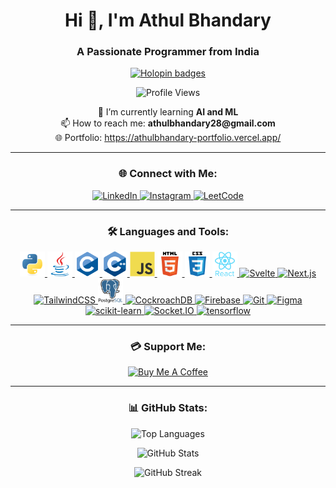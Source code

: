 <h1 align="center">Hi 👋, I'm Athul Bhandary</h1>
<h3 align="center">A Passionate Programmer from India</h3>

<p align="center">
  <a href="https://holopin.io/@athul28">
    <img src="https://holopin.me/athul28" alt="Holopin badges" />
  </a>
</p>

<p align="center">
  <img src="https://komarev.com/ghpvc/?username=athul28&label=Profile%20views&color=0e75b6&style=flat" alt="Profile Views" />
</p>

<p align="center">
  🌱 I’m currently learning <b>AI and ML</b>
  <br />
  📫 How to reach me: <b>athulbhandary28@gmail.com</b>
  <br />
  🌐 Portfolio: <a href="https://athulbhandary-portfolio.vercel.app/">https://athulbhandary-portfolio.vercel.app/</a>
</p>

---

<h3 align="center">🌐 Connect with Me:</h3>
<p align="center">
  <a href="https://linkedin.com/in/athul-bhandary-0b1912247" target="_blank">
    <img src="https://img.shields.io/badge/LinkedIn-0077B5?style=for-the-badge&logo=linkedin&logoColor=white" alt="LinkedIn" />
  </a>
  <a href="https://instagram.com/athul_bhandary" target="_blank">
    <img src="https://img.shields.io/badge/Instagram-E4405F?style=for-the-badge&logo=instagram&logoColor=white" alt="Instagram" />
  </a>
  <a href="https://www.leetcode.com/athul28" target="_blank">
    <img src="https://img.shields.io/badge/LeetCode-FFA116?style=for-the-badge&logo=leetcode&logoColor=white" alt="LeetCode" />
  </a>
</p>

---

<h3 align="center">🛠️ Languages and Tools:</h3>
<p align="center">
  <!-- Programming Languages -->
  <a href="https://www.python.org" target="_blank">
    <img src="https://raw.githubusercontent.com/devicons/devicon/master/icons/python/python-original.svg" alt="Python" width="40" height="40"/>
  </a>
  <a href="https://www.java.com" target="_blank">
    <img src="https://raw.githubusercontent.com/devicons/devicon/master/icons/java/java-original.svg" alt="Java" width="40" height="40"/>
  </a>
  <a href="https://www.cprogramming.com/" target="_blank">
    <img src="https://raw.githubusercontent.com/devicons/devicon/master/icons/c/c-original.svg" alt="C" width="40" height="40"/>
  </a>
  <a href="https://www.w3schools.com/cpp/" target="_blank">
    <img src="https://raw.githubusercontent.com/devicons/devicon/master/icons/cplusplus/cplusplus-original.svg" alt="C++" width="40" height="40"/>
  </a>
  <a href="https://developer.mozilla.org/en-US/docs/Web/JavaScript" target="_blank">
    <img src="https://raw.githubusercontent.com/devicons/devicon/master/icons/javascript/javascript-original.svg" alt="JavaScript" width="40" height="40"/>
  </a>
  
  <!-- Web Development -->
  <a href="https://www.w3.org/html/" target="_blank">
    <img src="https://raw.githubusercontent.com/devicons/devicon/master/icons/html5/html5-original-wordmark.svg" alt="HTML" width="40" height="40"/>
  </a>
  <a href="https://www.w3schools.com/css/" target="_blank">
    <img src="https://raw.githubusercontent.com/devicons/devicon/master/icons/css3/css3-original-wordmark.svg" alt="CSS" width="40" height="40"/>
  </a>
  <a href="https://reactjs.org/" target="_blank">
    <img src="https://raw.githubusercontent.com/devicons/devicon/master/icons/react/react-original-wordmark.svg" alt="React" width="40" height="40"/>
  </a>
  <a href="https://svelte.dev" target="_blank">
    <img src="https://upload.wikimedia.org/wikipedia/commons/1/1b/Svelte_Logo.svg" alt="Svelte" width="40" height="40"/>
  </a>
  <a href="https://nextjs.org/" target="_blank">
    <img src="https://www.fathym.com/img/newnextjslogo.png" alt="Next.js" width="60" height="40"/>
  </a>
  <a href="https://tailwindcss.com/" target="_blank">
    <img src="https://www.vectorlogo.zone/logos/tailwindcss/tailwindcss-icon.svg" alt="TailwindCSS" width="40" height="40"/>
  </a>

  <!-- Databases -->
  <a href="https://www.postgresql.org" target="_blank">
    <img src="https://raw.githubusercontent.com/devicons/devicon/master/icons/postgresql/postgresql-original-wordmark.svg" alt="PostgreSQL" width="40" height="40"/>
  </a>
  <a href="https://www.cockroachlabs.com/product/cockroachdb/" target="_blank">
    <img src="https://cdn.worldvectorlogo.com/logos/cockroachdb.svg" alt="CockroachDB" width="40" height="40"/>
  </a>

  <!-- Tools and Platforms -->
  <a href="https://firebase.google.com/" target="_blank">
    <img src="https://www.vectorlogo.zone/logos/firebase/firebase-icon.svg" alt="Firebase" width="40" height="40"/>
  </a>
  <a href="https://git-scm.com/" target="_blank">
    <img src="https://www.vectorlogo.zone/logos/git-scm/git-scm-icon.svg" alt="Git" width="40" height="40"/>
  </a>
  <a href="https://www.figma.com/" target="_blank">
    <img src="https://www.vectorlogo.zone/logos/figma/figma-icon.svg" alt="Figma" width="40" height="40"/>
  </a>
  <a href="https://scikit-learn.org/" target="_blank">
    <img src="https://upload.wikimedia.org/wikipedia/commons/0/05/Scikit_learn_logo_small.svg" alt="scikit-learn" width="40" height="40"/>
  </a>
  <a href="https://socket.io/" target="_blank" rel="noreferrer">
  <img src="https://www.vectorlogo.zone/logos/socketio/socketio-icon.svg" alt="Socket.IO" width="40" height="40"/>
  </a>
  <a href="https://www.tensorflow.org" target="_blank" rel="noreferrer"> 
  <img src="https://www.vectorlogo.zone/logos/tensorflow/tensorflow-icon.svg" alt="tensorflow" width="40" height="40"/> 
  </a>
</p>

---

<h3 align="center">💳 Support Me:</h3>
<p align="center">
  <a href="https://www.buymeacoffee.com/athul28">
    <img src="https://cdn.buymeacoffee.com/buttons/v2/default-yellow.png" height="50" width="210" alt="Buy Me A Coffee" />
  </a>
</p>

---

<h3 align="center">📊 GitHub Stats:</h3>
<div align="center">
  <p>
    <img src="https://github-readme-stats.vercel.app/api/top-langs?username=athul28&show_icons=true&locale=en&layout=compact&theme=dark" alt="Top Languages" />
  </p>
  <p>
    <img src="https://github-readme-stats.vercel.app/api?username=athul28&show_icons=true&locale=en&theme=dark" alt="GitHub Stats" />
  </p>
  <p>
    <img src="https://github-readme-streak-stats.herokuapp.com/?user=athul28&theme=dark" alt="GitHub Streak" />
  </p>
</div>
